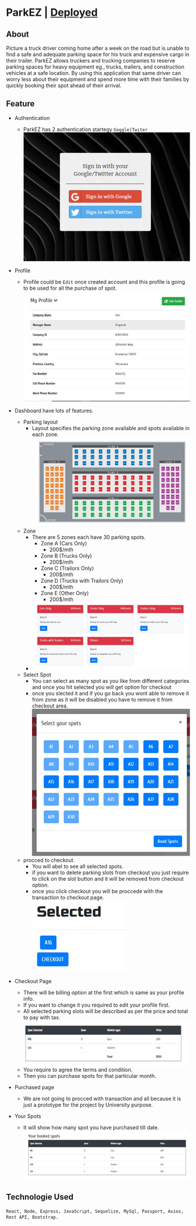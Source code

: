 # ParkEZ | [Deployed](https://parking-lot-manage.herokuapp.com/)

## About

Picture a truck driver coming home after a week on the road but is unable to find a safe and adequate parking space for his truck and expensive cargo in their trailer. ParkEZ allows truckers and trucking companies to reserve parking spaces for heavy equipment eg., trucks, trailers, and construction vehicles at a safe location. By using this application that same driver can worry less about their equipment and spend more time with their families by quickly booking their spot ahead of their arrival.

## Feature

- Authentication

  - ParkEZ has 2 authentication startegy `Goggle|Twiter`
    ![auth](/images/authentication.jpg 'auth strategy')

- Profile

  - Profile could be `Edit` once created account and this profile is going to be used for all the purchase of spot.
    ![profile](/images/profile.jpg 'profile')

- Dashboard have lots of features.
  - Parking layout
    - Layout specifies the parking zone available and spots available in each zone.
      ![layout](/images/layout.jpg 'Layout')
  - Zone
    - There are 5 zones each have 30 parking spots.
      - Zone A (Cars Only)
        - 200\$/mth
      - Zone B (Trucks Only)
        - 200\$/mth
      - Zone C (Trailors Only)
        - 200\$/mth
      - Zone D (Trucks with Trailors Only)
        - 200\$/mth
      - Zone E (Other Only)
        - 200\$/mth
    - ![Zone](/images/zone.jpg 'Zone')
  - Select Spot
    - You can select as many spot as you like from different categories and once you hit selected you will get option for checkout
    - once you slected it and if you go back you wont able to remove it from zone as it will be disabled you have to remove it from checkout area.
      ![selectspot](/images/selectspot.jpg 'selectspot')
  - procced to checkout.
    - You will abel to see all selected spots.
    - if you want to delete parking slots from checkout you just require to click on the slot button and it will be removed from checkout option.
    - once you click checkout you will be proccede with the transaction to checkout page.
      ![checkout](/images/checkout.jpg 'checkout')
- Checkout Page
  - There will be billing option at the first which is same as your profile info.
  - If you want to change it you required to edit your profile first.
  - All selected parking slots will be described as per the price and total to pay with tax.
    ![bill](/images/bill.jpg 'bill')
  - You require to agree the terms and condition.
  - Then you can purchase spots for that particular month.
- Purchased page
  - We are not going to procced with transaction and all because it is just a prototype for the project by University purpose.
- Your Spots
  - It will show how many spot you have purchased till date.
    ![yourspot](/images/yourspot.jpg 'yourspot')

## Technologie Used

    React, Node, Express, JavaScript, Sequelize, MySql, Passport, Axios, Rest API, Bootstrap.
